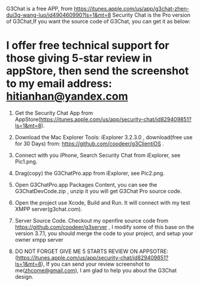 G3Chat is a free APP, from https://itunes.apple.com/us/app/g3chat-zhen-dui3g-wang-luo/id490460990?ls=1&mt=8
Security Chat is the Pro version of G3Chat,If you want the source code of G3Chat, you can get it as below:

I offer free technical support for those giving 5-star review in appStore, then send the screenshot to my email address: hitianhan@yandex.com
===============================================================================================================

1. Get the Security Chat App from AppStore(https://itunes.apple.com/us/app/security-chat/id829409851?ls=1&mt=8).

2. Download the Mac Explorer Tools: iExplorer 3.2.3.0 , download(free use for 30 Days) from: https://github.com/coodeer/g3ClientiOS .

3. Connect with you iPhone,  Search Security Chat from iExplorer, see Pic1.png.

4. Drag(copy) the G3ChatPro.app from iExplorer, see Pic2.png.

5. Open G3ChatPro.app Packages Content, you can see the G3ChatDevCode.zip , unzip it you will get  G3Chat Pro source code.

6. Open the project use Xcode, Build and Run. It will connect with my test XMPP server(g3chat.com).

7. Server Source Code. Checkout my openfire source code from https://github.com/coodeer/g3server ,   I modify some of this base on the version 3.7.1, you should merge the code to your project, and setup your owner xmpp server

8. DO NOT FORGET GIVE ME 5 STARTS REVIEW ON APPSOTRE: (https://itunes.apple.com/us/app/security-chat/id829409851?ls=1&mt=8), If you can send your review screenshot to me(zhcome@gmail.com), I am glad to help you about the G3Chat design.
